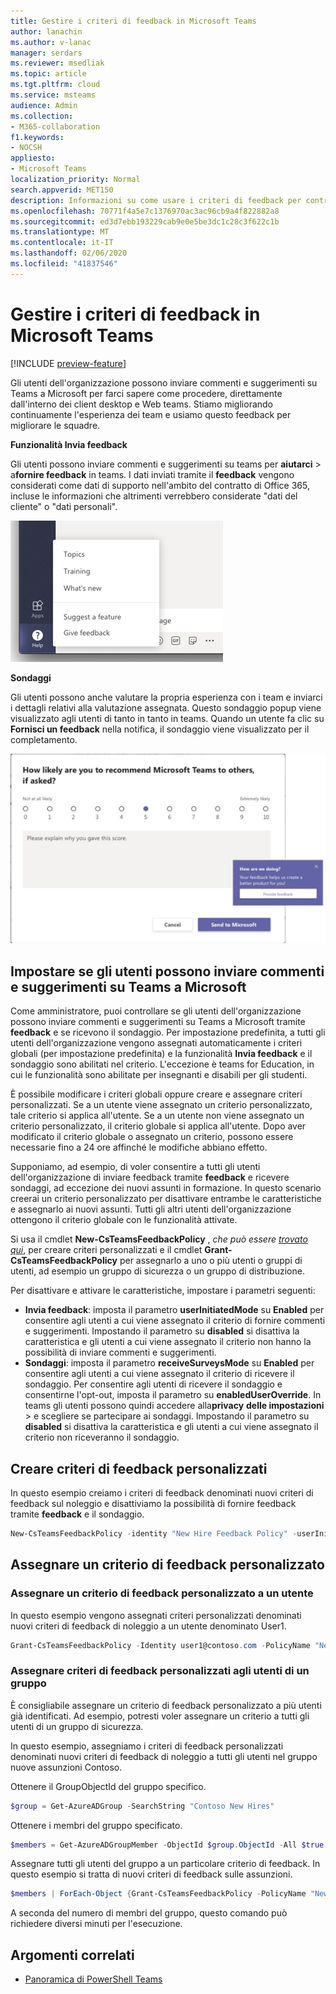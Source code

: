 ```yaml
---
title: Gestire i criteri di feedback in Microsoft Teams
author: lanachin
ms.author: v-lanac
manager: serdars
ms.reviewer: msedliak
ms.topic: article
ms.tgt.pltfrm: cloud
ms.service: msteams
audience: Admin
ms.collection:
- M365-collaboration
f1.keywords:
- NOCSH
appliesto:
- Microsoft Teams
localization_priority: Normal
search.appverid: MET150
description: Informazioni su come usare i criteri di feedback per controllare se gli utenti dei team dell'organizzazione possono inviare commenti e suggerimenti sui team a Microsoft.
ms.openlocfilehash: 70771f4a5e7c1376970ac3ac96cb9a4f822882a8
ms.sourcegitcommit: ed3d7ebb193229cab9e0e5be3dc1c28c3f622c1b
ms.translationtype: MT
ms.contentlocale: it-IT
ms.lasthandoff: 02/06/2020
ms.locfileid: "41837546"
---
```

# <a name="manage-feedback-policies-in-microsoft-teams"></a>Gestire i criteri di feedback in Microsoft Teams

[!INCLUDE [preview-feature](includes/preview-feature.md)]

Gli utenti dell'organizzazione possono inviare commenti e suggerimenti su Teams a Microsoft per farci sapere come procedere, direttamente dall'interno dei client desktop e Web teams. Stiamo migliorando continuamente l'esperienza dei team e usiamo questo feedback per migliorare le squadre.

**Funzionalità Invia feedback**

Gli utenti possono inviare commenti e suggerimenti su teams per **aiutarci** > a**fornire feedback** in teams. I dati inviati tramite il **feedback** vengono considerati come dati di supporto nell'ambito del contratto di Office 365, incluse le informazioni che altrimenti verrebbero considerate "dati del cliente" o "dati personali".

![Screenshot dell'opzione Invia feedback in teams](media/manage-feedback-policies-in-teams-give-feedback.png)

**Sondaggi**

Gli utenti possono anche valutare la propria esperienza con i team e inviarci i dettagli relativi alla valutazione assegnata. Questo sondaggio popup viene visualizzato agli utenti di tanto in tanto in teams. Quando un utente fa clic su **Fornisci un feedback** nella notifica, il sondaggio viene visualizzato per il completamento.

![Screenshot della notifica e del modulo del sondaggio in teams](media/manage-feedback-policies-in-teams-survey.png)

## <a name="set-whether-users-can-send-feedback-about-teams-to-microsoft"></a>Impostare se gli utenti possono inviare commenti e suggerimenti su Teams a Microsoft

Come amministratore, puoi controllare se gli utenti dell'organizzazione possono inviare commenti e suggerimenti su Teams a Microsoft tramite **feedback** e se ricevono il sondaggio. Per impostazione predefinita, a tutti gli utenti dell'organizzazione vengono assegnati automaticamente i criteri globali (per impostazione predefinita) e la funzionalità **Invia feedback** e il sondaggio sono abilitati nel criterio. L'eccezione è teams for Education, in cui le funzionalità sono abilitate per insegnanti e disabili per gli studenti.

È possibile modificare i criteri globali oppure creare e assegnare criteri personalizzati. Se a un utente viene assegnato un criterio personalizzato, tale criterio si applica all'utente. Se a un utente non viene assegnato un criterio personalizzato, il criterio globale si applica all'utente. Dopo aver modificato il criterio globale o assegnato un criterio, possono essere necessarie fino a 24 ore affinché le modifiche abbiano effetto.

Supponiamo, ad esempio, di voler consentire a tutti gli utenti dell'organizzazione di inviare feedback tramite **feedback** e ricevere sondaggi, ad eccezione dei nuovi assunti in formazione. In questo scenario creerai un criterio personalizzato per disattivare entrambe le caratteristiche e assegnarlo ai nuovi assunti. Tutti gli altri utenti dell'organizzazione ottengono il criterio globale con le funzionalità attivate.  

Si usa il cmdlet **New-CsTeamsFeedbackPolicy** , *che può essere [trovato qui](https://docs.microsoft.com/office365/enterprise/powershell/manage-skype-for-business-online-with-office-365-powershell)*, per creare criteri personalizzati e il cmdlet **Grant-CsTeamsFeedbackPolicy** per assegnarlo a uno o più utenti o gruppi di utenti, ad esempio un gruppo di sicurezza o un gruppo di distribuzione.

Per disattivare e attivare le caratteristiche, impostare i parametri seguenti:

 - **Invia feedback**: imposta il parametro **userInitiatedMode** su **Enabled** per consentire agli utenti a cui viene assegnato il criterio di fornire commenti e suggerimenti. Impostando il parametro su **disabled** si disattiva la caratteristica e gli utenti a cui viene assegnato il criterio non hanno la possibilità di inviare commenti e suggerimenti.
 - **Sondaggi**: imposta il parametro **receiveSurveysMode** su **Enabled** per consentire agli utenti a cui viene assegnato il criterio di ricevere il sondaggio. Per consentire agli utenti di ricevere il sondaggio e consentirne l'opt-out, imposta il parametro su **enabledUserOverride**. In teams gli utenti possono quindi accedere alla**privacy** **delle impostazioni** > e scegliere se partecipare ai sondaggi. Impostando il parametro su **disabled** si disattiva la caratteristica e gli utenti a cui viene assegnato il criterio non riceveranno il sondaggio.

## <a name="create-a-custom-feedback-policy"></a>Creare criteri di feedback personalizzati

In questo esempio creiamo i criteri di feedback denominati nuovi criteri di feedback sul noleggio e disattiviamo la possibilità di fornire feedback tramite **feedback** e il sondaggio.

```PowerShell
New-CsTeamsFeedbackPolicy -identity "New Hire Feedback Policy" -userInitiatedMode disabled -receiveSurveysMode disabled
```

## <a name="assign-a-custom-feedback-policy"></a>Assegnare un criterio di feedback personalizzato

### <a name="assign-a-custom-feedback-policy-to-a-user"></a>Assegnare un criterio di feedback personalizzato a un utente

In questo esempio vengono assegnati criteri personalizzati denominati nuovi criteri di feedback di noleggio a un utente denominato User1.

```PowerShell
Grant-CsTeamsFeedbackPolicy -Identity user1@contoso.com -PolicyName "New Hire Feedback Policy"
```
### <a name="assign-a-custom-feedback-policy-to-users-in-a-group"></a>Assegnare criteri di feedback personalizzati agli utenti di un gruppo

È consigliabile assegnare un criterio di feedback personalizzato a più utenti già identificati. Ad esempio, potresti voler assegnare un criterio a tutti gli utenti di un gruppo di sicurezza.

In questo esempio, assegniamo i criteri di feedback personalizzati denominati nuovi criteri di feedback di noleggio a tutti gli utenti nel gruppo nuove assunzioni Contoso.  

Ottenere il GroupObjectId del gruppo specifico.
```PowerShell
$group = Get-AzureADGroup -SearchString "Contoso New Hires"
```
Ottenere i membri del gruppo specificato.
```PowerShell
$members = Get-AzureADGroupMember -ObjectId $group.ObjectId -All $true | Where-Object {$_.ObjectType -eq "User"}
```
Assegnare tutti gli utenti del gruppo a un particolare criterio di feedback. In questo esempio si tratta di nuovi criteri di feedback sulle assunzioni.
```PowerShell
$members | ForEach-Object {Grant-CsTeamsFeedbackPolicy -PolicyName "New Hire Feedback Policy" -Identity $_.UserPrincipalName}
``` 
A seconda del numero di membri del gruppo, questo comando può richiedere diversi minuti per l'esecuzione.

## <a name="related-topics"></a>Argomenti correlati

- [Panoramica di PowerShell Teams](teams-powershell-overview.md)
